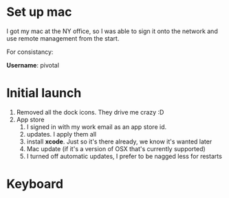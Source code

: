 # Set up mac
I got my mac at the NY office, so I was able to sign it onto the network and use remote management from the start.


For consistancy:

**Username**: pivotal


# Initial launch

1. Removed all the dock icons. They drive me crazy :D
1. App store
    1. I signed in with my work email as an app store id.
    1. updates. I apply them all
    1. install **xcode**. Just so it's there already, we know it's wanted later
    1. Mac update (if it's a version of OSX that's currently supported)
    1. I turned off automatic updates, I prefer to be nagged less for restarts
    
# Keyboard
 
